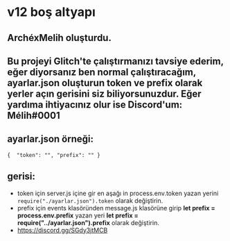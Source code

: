 # v12 boş altyapı

## ArchéxMelih oluşturdu.
## Bu projeyi Glitch'te çalıştırmanızı tavsiye ederim, eğer diyorsanız ben normal çalıştıracağım, ayarlar.json oluşturun token ve prefix olarak yerler açın gerisini siz biliyorsunuzdur. Eğer yardıma ihtiyacınız olur ise Discord'um: **Mélih#0001**

## ayarlar.json örneği:

`{ 
    "token": "",
    "prefix": ""
    }`
    
## gerisi:

  * token için server.js içine gir en aşağı in process.env.token yazan yerini `require("./ayarlar.json").token` olarak değiştirin.
  * prefix için events klasöründen message.js klasörüne girip **let prefix = process.env.prefix** yazan yeri **let prefix = require("../ayarlar.json").prefix** olarak değiştirin.
  * https://discord.gg/SGdy3jtMCB
